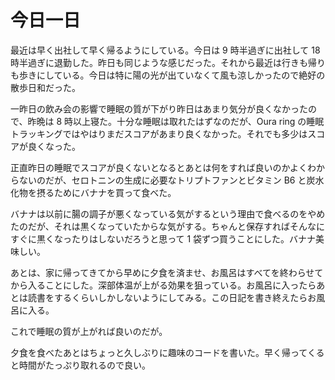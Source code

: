 # 今日一日
最近は早く出社して早く帰るようにしている。今日は 9 時半過ぎに出社して 18 時半過ぎに退勤した。昨日も同じような感じだった。それから最近は行きも帰りも歩きにしている。今日は特に陽の光が出ていなくて風も涼しかったので絶好の散歩日和だった。

一昨日の飲み会の影響で睡眠の質が下がり昨日はあまり気分が良くなかったので、昨晩は 8 時以上寝た。十分な睡眠は取れたはずなのだが、Oura ring の睡眠トラッキングではやはりまだスコアがあまり良くなかった。それでも多少はスコアが良くなった。

正直昨日の睡眠でスコアが良くないとなるとあとは何をすれば良いのかよくわからないのだが、セロトニンの生成に必要なトリプトファンとビタミン B6 と炭水化物を摂るためにバナナを買って食べた。

バナナは以前に腸の調子が悪くなっている気がするという理由で食べるのをやめたのだが、それは黒くなっていたからな気がする。ちゃんと保存すればそんなにすぐに黒くなったりはしないだろうと思って 1 袋ずつ買うことにした。バナナ美味しい。

あとは、家に帰ってきてから早めに夕食を済ませ、お風呂はすべてを終わらせてから入ることにした。深部体温が上がる効果を狙っている。お風呂に入ったらあとは読書をするくらいしかしないようにしてみる。この日記を書き終えたらお風呂に入る。

これで睡眠の質が上がれば良いのだが。

夕食を食べたあとはちょっと久しぶりに趣味のコードを書いた。早く帰ってくると時間がたっぷり取れるので良い。
